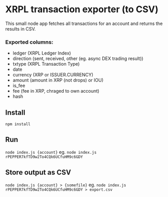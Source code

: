# XRPL transaction exporter (to CSV)

This small node app fetches all transactions for an account and returns the results in CSV.

### Exported columns:

- ledger (XRPL Ledger Index)
- direction (sent, received, other (eg. async DEX trading result))
- txtype (XRPL Transaction Type)
- date
- currency (XRP or ISSUER.CURRENCY)
- amount (amount in XRP (not drops) or IOU)
- is_fee
- fee (fee in XRP, chraged to own account)
- hash

## Install

`npm install`

## Run

`node index.js {account}`
eg.
`node index.js rPEPPER7kfTD9w2To4CQk6UCfuHM9c6GDY`

## Store output as CSV

`node index.js {account} > {somefile}`
eg.
`node index.js rPEPPER7kfTD9w2To4CQk6UCfuHM9c6GDY > export.csv`
